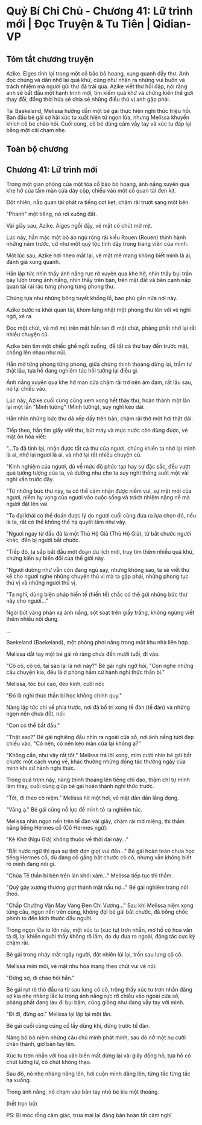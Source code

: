 # Quỷ Bí Chi Chủ - Chương 41: Lữ trình mới | Đọc Truyện & Tu Tiên | Qidian-VP



## Tóm tắt chương truyện

Azike. Eiges tỉnh lại trong một cổ bảo bỏ hoang, xung quanh đầy thư. Anh đọc chúng và dần nhớ lại quá khứ, cũng như nhận ra những vui buồn và trách nhiệm mà người gửi thư đã trải qua. Azike viết thư hồi đáp, nói rằng anh sẽ bắt đầu một hành trình mới, tìm kiếm quá khứ và chứng kiến thế giới thay đổi, đồng thời hứa sẽ chia sẻ những điều thú vị anh gặp phải.

Tại Baekeland, Melissa hướng dẫn một bé gái thực hiện nghi thức triệu hồi. Ban đầu bé gái sợ hãi xúc tu xuất hiện từ ngọn lửa, nhưng Melissa khuyến khích cô bé chào hỏi. Cuối cùng, cô bé dũng cảm vẫy tay và xúc tu đáp lại bằng một cái chạm nhẹ.


## Toàn bộ chương

## Chương 41: Lữ trình mới

Trong một gian phòng của một tòa cổ bảo bỏ hoang, ánh nắng xuyên qua khe hở của tấm màn cửa dày cộp, chiếu vào một cỗ quan tài đen kịt.

Đột nhiên, nắp quan tài phát ra tiếng cọt kẹt, chậm rãi trượt sang một bên.

"Phanh" một tiếng, nó rơi xuống đất.

Vài giây sau, Azike. Aiges ngồi dậy, vẻ mặt có chút mờ mịt.

Lúc này, hắn mặc một bộ áo ngủ rộng rãi kiểu Rouen (Rouen) thịnh hành những năm trước, cứ như một quý tộc tỉnh dậy trong trang viên của mình.

Một lúc sau, Azike hơi nheo mắt lại, vẻ mặt mê mang không biết mình là ai, đánh giá xung quanh.

Hắn lập tức nhìn thấy ánh nắng rực rỡ xuyên qua khe hở, nhìn thấy bụi trần bay lượn trong ánh nắng, nhìn thấy trên bàn, trên mặt đất và bên cạnh nắp quan tài rải rác từng phong từng phong thư.

Chúng tựa như những bông tuyết khổng lồ, bao phủ gần nửa nơi này.

Azike bước ra khỏi quan tài, khom lưng nhặt một phong thư lên với vẻ nghi ngờ, xé ra.

Đọc một chút, vẻ mờ mịt trên mặt hắn tan đi một chút, phảng phất nhớ lại rất nhiều chuyện cũ.

Azike bèn tìm một chiếc ghế ngồi xuống, để tất cả thư bay đến trước mặt, chồng lên nhau như núi.

Hắn mở từng phong từng phong, giữa chừng thỉnh thoảng dừng lại, trầm tư thật lâu, tựa hồ đang nghiêm túc hồi tưởng lại điều gì.

Ánh nắng xuyên qua khe hở màn cửa chậm rãi trở nên ảm đạm, rất lâu sau, nó lại chiếu vào.

Lúc này, Azike cuối cùng cũng xem xong hết thảy thư, hoàn thành một lần lại một lần "Minh tưởng" (Minh tưởng), suy nghĩ kéo dài.

Hắn nhìn những bức thư đã xếp đầy trên bàn, chậm rãi thở một hơi thật dài.

Tiếp theo, hắn tìm giấy viết thư, bút máy và mực nước còn dùng được, vẻ mặt ôn hòa viết:

"...Ta đã tỉnh lại, nhận được tất cả thư của ngươi, chúng khiến ta nhớ lại mình là ai, nhớ lại ngươi là ai, và nhớ lại rất nhiều chuyện cũ.

"Kinh nghiệm của ngươi, dù về mức độ phức tạp hay sự đặc sắc, đều vượt quá tưởng tượng của ta, và dường như cho ta suy nghĩ thông suốt một vài nghi vấn trước đây.

"Từ những bức thư này, ta có thể cảm nhận được niềm vui, sự mệt mỏi của ngươi, niềm hy vọng của ngươi vào cuộc sống và trách nhiệm nặng nề mà ngươi đặt lên vai.

"Ta đại khái có thể đoán được lý do ngươi cuối cùng đưa ra lựa chọn đó, nếu là ta, rất có thể không thể hạ quyết tâm như vậy.

"Ngươi ngay từ đầu đã là một Thủ Hộ Giả (Thủ Hộ Giả), từ bắt chước người khác, đến bị người bắt chước.

"Tiếp đó, ta sắp bắt đầu một đoạn du lịch mới, truy tìm thêm nhiều quá khứ, chứng kiến sự biến đổi của thế giới này.

"Ngươi dường như vẫn còn đang ngủ say, nhưng không sao, ta sẽ viết thư kể cho ngươi nghe những chuyện thú vị mà ta gặp phải, những phong tục thú vị và những người thú vị.

"Ta nghĩ, dùng biện pháp hiến tế (hiến tế) chắc có thể gửi những bức thư này cho ngươi..."

Ngòi bút vàng phản xạ ánh nắng, sột soạt trên giấy trắng, không ngừng viết thêm nhiều nội dung.

...

Baekeland (Baekeland), một phòng phơi nắng trong một khu nhà liên hợp.

Melissa dắt tay một bé gái rõ ràng chưa đến mười tuổi, đi vào.

"Cô cô, cô cô, tại sao lại là nơi này?" Bé gái nghi ngờ hỏi, "Con nghe những câu chuyện kia, đều là ở phòng hầm cử hành nghi thức thần bí."

Melissa, tóc búi cao, đeo kính, cười nói:

"Đó là nghi thức thần bí học không chính quy."

Nàng lập tức chỉ về phía trước, nơi đã bố trí xong tế đàn (tế đàn) và những ngọn nến chưa đốt, nói:

"Con có thể bắt đầu."

"Thật sao?" Bé gái nghiêng đầu nhìn ra ngoài cửa sổ, nơi ánh nắng tươi đẹp chiếu vào, "Có nên, có nên kéo màn cửa lại không ạ?"

"Không cần, như vậy rất tốt." Melissa trả lời xong, mỉm cười nhìn bé gái bắt chước một cách vụng về, khác thường những động tác thường ngày của mình khi cử hành nghi thức.

Trong quá trình này, nàng thỉnh thoảng lên tiếng chỉ đạo, thậm chí tự mình làm thay, cuối cùng giúp bé gái hoàn thành nghi thức trước.

"Tốt, đi theo cô niệm." Melissa hít một hơi, vẻ mặt dần dần lắng đọng.

"Vâng ạ." Bé gái cũng nỗ lực để mình tỏ ra nghiêm túc.

Melissa nhìn ngọn nến trên tế đàn vài giây, chậm rãi mở miệng, thì thầm bằng tiếng Hermes cổ (Cổ Hermes ngữ):

"Kẻ Khờ (Ngu Giả) không thuộc về thời đại này..."

"Bắt nước ngữ thì qua sự tình đơn giọt vui đến..." Bé gái hoàn toàn chưa học tiếng Hermes cổ, dù đang cố gắng bắt chước cô cô, nhưng vẫn không biết rõ mình đang nói gì.

"Chúa Tể thần bí bên trên làn khói xám..." Melissa tiếp tục thì thầm.

"Quỷ gãy xương thương giọt thánh mật nấu nợ..." Bé gái nghiêm trang nói theo.

"Chấp Chưởng Vận May Vàng Đen Chi Vương..." Sau khi Melissa niệm xong từng câu, ngọn nến trên cùng, không đợi bé gái bắt chước, đã bỗng chốc phình to đến kích thước đầu người.

Trong ngọn lửa to lớn này, một xúc tu (xúc tu) trơn nhẵn, mơ hồ có hoa văn tà dị, lại khiến người thấy không rõ lắm, do dự đưa ra ngoài, động tác cực kỳ chậm rãi.

Bé gái trong nháy mắt ngây người, đột nhiên lùi lại, trốn sau lưng cô cô.

Melissa mím môi, vẻ mặt nhu hòa mang theo chút vui vẻ nói:

"Đừng sợ, đi chào hỏi hắn."

Bé gái rụt rè thò đầu ra từ sau lưng cô cô, trông thấy xúc tu trơn nhẵn đáng sợ kia nhẹ nhàng lắc lư trong ánh nắng rực rỡ chiếu vào ngoài cửa sổ, phảng phất đang lau đi bụi bặm, cũng giống như đang vẫy tay với mình.

"Đi đi, đừng sợ." Melissa lại lặp lại một lần.

Bé gái cuối cùng cũng cố lấy dũng khí, đứng trước tế đàn.

Nàng bô bô niệm những câu chú mình phát minh, sau đó nở một nụ cười chân thành, giơ bàn tay lên.

Xúc tu trơn nhẵn với hoa văn biến mất dừng lại vài giây đồng hồ, tựa hồ có chút lưỡng lự, có chút không thạo.

Sau đó, nó nhẹ nhàng nâng lên, hơi cuộn mình dâng lên, từng tấc từng tấc hạ xuống.

Trong ánh nắng, nó chạm vào bàn tay nhỏ bé kia một thoáng.

(hết trọn bộ)

PS: Bị móc rỗng cảm giác, trưa mai lại đăng bản hoàn tất cảm nghĩ